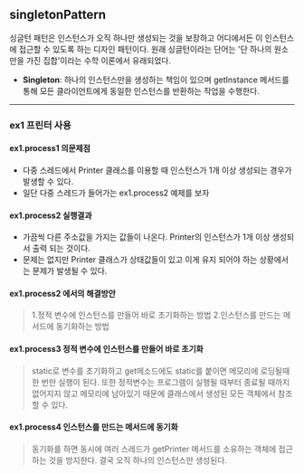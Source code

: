 ## singletonPattern
싱글턴 패턴은 인스턴스가 오직 하나만 생성되는 것을 보장하고 어디에서든 이 인스턴스에 접근할 수 있도록 하는 디자인 패턴이다. 원래 싱글턴이라는 단어는 '단 하나의 원소만을 가진 집합'이라는 수학 이론에서 유래되었다.
* **Singleton**: 하나의 인스턴스만을 생성하는 책임이 있으며 getInstance 메서드를 통해 모든 클라이언트에게 동일한 인스턴스를 반환하는 작업을 수행한다.

---

### ex1 프린터 사용

#### ex1.process1 의문제점
* 다중 스레드에서 Printer 클래스를 이용할 때 인스턴스가 1개 이상 생성되는 경우가 발생할 수 있다.
* 일단 다중 스레드가 들어가는 ex1.process2 예제를 보자

#### ex1.process2 실행결과
* 가끔씩 다른 주소값을 가지는 값들이 나온다. Printer의 인스턴스가 1개 이상 생성되서 출력 되는 것이다.
* 문제는 없지만 Printer 클래스가 상태값들이 있고 이게 유지 되어야 하는 상황에서는 문제가 발생될 수 있다.

#### ex1.process2 에서의 해결방안
> 1.정적 변수에 인스턴스를 만들어 바로 초기화하는 방법
> 2.인스턴스를 만드는 메서드에 동기화하는 방법

#### ex1.process3 정적 변수에 인스턴스를 만들어 바로 초기화
> static로 변수를 초기화하고 get메소드에도 static를 붙이면 메모리에 로딩될때 한 번만 실행이 된다.
> 또한 정적변수는 프로그램이 실행될 때부터 종료될 때까지 없어지지 않고 메모리에 남아있기 때문에 클래스에서 생성된 모든 객체에서 참조할 수 있다.

#### ex1.process4 인스턴스를 만드는 메서드에 동기화
> 동기화를 하면 동시에 여러 스레드가 getPrinter 메서드를 소유하는 객체에 접근하는 것을 방지한다.
> 결국 오직 하나의 인스턴스만 생성된다.
